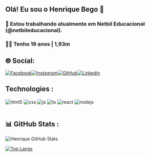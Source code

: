 ## Olá! Eu sou o Henrique Bego 👑

### 🔭 Estou trabalhando atualmente em Netbil Educacional (@netbileducacional).

### 💂🏻 Tenho 19 anos | 1,93m

## 🌐 Social:

[![Facebook](https://img.shields.io/badge/Facebook-1877F2?style=for-the-badge&logo=facebook&logoColor=white)](https://www.facebook.com/henrique.perezbego)[![Instagram](https://img.shields.io/badge/Instagram-E4405F?style=for-the-badge&logo=instagram&logoColor=white)](https://www.instagram.com/henriquebego37/)[![GitHub](https://img.shields.io/badge/GitHub-100000?style=for-the-badge&logo=github&logoColor=white)](https://github.com/henriquebego37)[![Linkedin](https://img.shields.io/badge/LinkedIn-0077B5?style=for-the-badge&logo=linkedin&logoColor=white)](https://www.linkedin.com/in/henrique-bego-635284219/)




## Technologies :

<div style="display: inline_block">
  <img align="center" alt="html5" src="https://img.shields.io/badge/HTML5-E34F26?style=for-the-badge&logo=html5&logoColor=white" />
  <img align="center" alt="css" src="https://img.shields.io/badge/CSS3-1572B6?style=for-the-badge&logo=css3&logoColor=white" />
  <img align="center" alt="js" src="https://img.shields.io/badge/JavaScript-F7DF1E?style=for-the-badge&logo=javascript&logoColor=black" />
  <img align="center" alt="ts" src="https://img.shields.io/badge/TypeScript-007ACC?style=for-the-badge&logo=typescript&logoColor=white" />
  <img align="center" alt="react" src="https://img.shields.io/badge/React-20232A?style=for-the-badge&logo=react&logoColor=61DAFB" />
  <img align="center" alt="nodejs" src="https://img.shields.io/badge/Node.js-43853D?style=for-the-badge&logo=node.js&logoColor=white" />
</div><br/>

## 📊  GitHub Stats :

![Henrique GitHub Stats](https://github-readme-stats.vercel.app/api?username=henriquebego37&show_icons=true&theme=synthwave)

[![Top Langs](https://github-readme-stats.vercel.app/api/top-langs/?username=henriquebego37&layout=compact)](https://github.com/anuraghazra/github-readme-stats)
